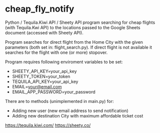 # cheap_fly_notify

Python / Tequila.Kiwi API / Sheety API program searching for cheap flights (with Tequila.Kwi API) to the locations passed to the Google Sheets document (accessed with Sheety API).

Program searches for direct flight from the Home City with the given parameters (both set in: flight_search.py). If direct flight is not available it searches for the flight with one (or more) stopover.

Program requires following enviroment variables to be set:

  * SHEETY_API_KEY=your_api_key
  * SHEETY_TOKEN=your_token
  * TEQUILA_API_KEY=your_api_key
  * EMAIL=your@email.com
  * EMAIL_APP_PASSWORD=your_password

There are to methods (unimplemented in main.py) for:

  * Adding new user (new email address to send notification)
  * Adding new destination City with maximum affordable ticket cost
  
https://tequila.kiwi.com/
https://sheety.co/
